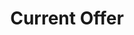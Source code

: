 ---
title: 'Current Offer'
description: 'To kickstart this new chapter, I’m taking 3 discounted client slots this month:'
offers:
  - { title: 'Starter Dashboard', includes: '1 data source', cost: '300' }
  - { title: 'Pro Dashboard', includes: 'Multi-Integration', cost: '500' }
offerIncludes: '(Includes setup, hosting advice, and source code delivery.)'
---